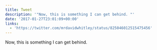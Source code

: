 ```yaml
---
title: Tweet
description: '"Now, this is something I can get behind. "'
date: '2017-01-27T23:01:09+00:00'
links:
  - 'https://twitter.com/mrdavidwhitley/status/825046012515475456'
---
```

Now, this is something I can get behind. 
